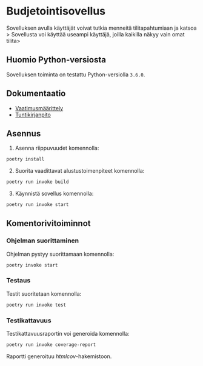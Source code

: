 # Budjetointisovellus

Sovelluksen avulla käyttäjät voivat tutkia menneitä tilitapahtumiaan ja katsoa >
Sovellusta voi käyttää useampi käyttäjä, joilla kaikilla näkyy vain omat tilita>

## Huomio Python-versiosta

Sovelluksen toiminta on testattu Python-versiolla `3.6.0`.

## Dokumentaatio

* [Vaatimusmäärittely](https://github.com/Siihi/ot-harjoitustyo/blob/master/dokumentaatio/vaatimusmaarittely.md)
* [Tuntikirjanpito](https://github.com/Siihi/ot-harjoitustyo/blob/master/tuntikirjanpito.md)

## Asennus

1. Asenna riippuvuudet komennolla:

```bash
poetry install
```

2. Suorita vaadittavat alustustoimenpiteet komennolla:

```bash
poetry run invoke build
```

3. Käynnistä sovellus komennolla:

```bash
poetry run invoke start
```

## Komentorivitoiminnot

### Ohjelman suorittaminen


Ohjelman pystyy suorittamaan komennolla:

```bash
poetry invoke start
```

### Testaus

Testit suoritetaan komennolla:

```bash
poetry run invoke test
```

### Testikattavuus

Testikattavuusraportin voi generoida komennolla:

```bash
poetry run invoke coverage-report
```

Raportti generoituu _htmlcov_-hakemistoon.
